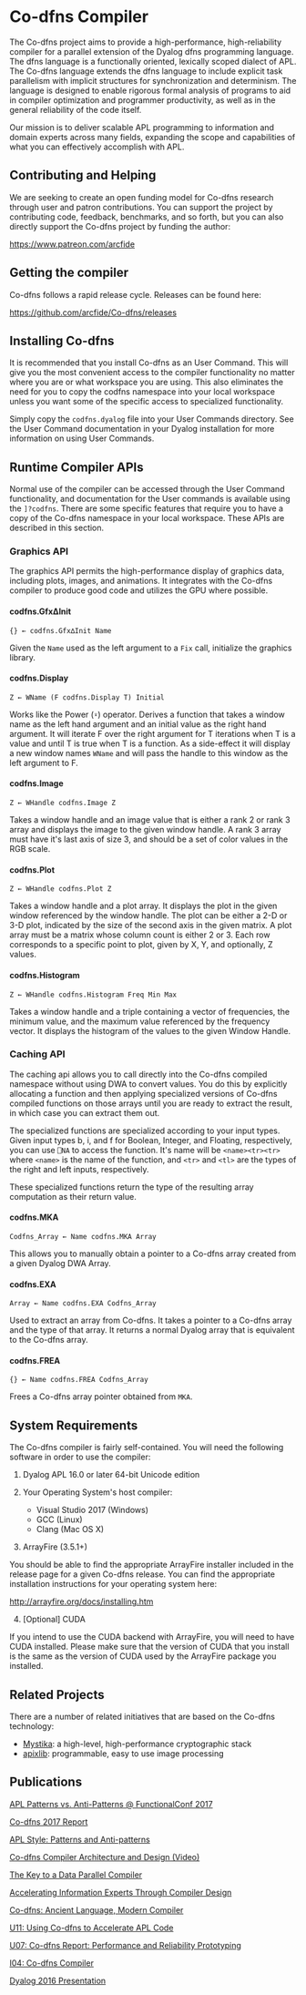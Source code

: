 ﻿# Co-dfns Compiler

The Co-dfns project aims to provide a high-performance, high-reliability
compiler for a parallel extension of the Dyalog dfns programming language.
The dfns language is a functionally oriented, lexically scoped dialect of
APL. The Co-dfns language extends the dfns language to include explicit task
parallelism with implicit structures for synchronization and determinism. 
The language is designed to enable rigorous formal analysis of programs 
to aid in compiler optimization and programmer productivity, as well as in
the general reliability of the code itself.

Our mission is to deliver scalable APL programming to information and domain
experts across many fields, expanding the scope and capabilities of what
you can effectively accomplish with APL.

## Contributing and Helping

We are seeking to create an open funding model for Co-dfns research through 
user and patron contributions. You can support the project by contributing code, 
feedback, benchmarks, and so forth, but you can also directly support the 
Co-dfns project by funding the author: 

https://www.patreon.com/arcfide

## Getting the compiler

Co-dfns follows a rapid release cycle. Releases can be found here:

https://github.com/arcfide/Co-dfns/releases

## Installing Co-dfns

It is recommended that you install Co-dfns as an User Command. This will 
give you the most convenient access to the compiler functionality no 
matter where you are or what workspace you are using. This also eliminates 
the need for you to copy the codfns namespace into your local workspace 
unless you want some of the specific access to specialized functionality.

Simply copy the `codfns.dyalog` file into your User Commands directory. 
See the User Command documentation in your Dyalog installation for more 
information on using User Commands.

## Runtime Compiler APIs

Normal use of the compiler can be accessed through the User Command 
functionality, and documentation for the User commands is available using 
the `]?codfns`. There are some specific features that require you to have 
a copy of the Co-dfns namespace in your local workspace. These APIs are 
described in this section. 

### Graphics API

The graphics API permits the high-performance display of graphics data, 
including plots, images, and animations. It integrates with the Co-dfns 
compiler to produce good code and utilizes the GPU where possible.

#### codfns.Gfx∆Init

    {} ← codfns.Gfx∆Init Name

Given the `Name` used as the left argument to a `Fix` call, initialize the 
graphics library.

#### codfns.Display

    Z ← WName (F codfns.Display T) Initial

Works like the Power (`⍣`) operator. Derives a function that takes a window 
name as the left hand argument and an initial value as the right hand argument. 
It will iterate F over the right argument for T iterations when T is a value and 
until T is true when T is a function. As a side-effect it will display a new 
window names `WName` and will pass the handle to this window as the left argument
to F.

#### codfns.Image

    Z ← WHandle codfns.Image Z

Takes a window handle and an image value that is either a rank 2 or rank 3 
array and displays the image to the given window handle. A rank 3 array 
must have it's last axis of size 3, and should be a set of color values in 
the RGB scale.

#### codfns.Plot

    Z ← WHandle codfns.Plot Z

Takes a window handle and a plot array. It displays the plot in the given 
window referenced by the window handle. The plot can be either a 2-D or 3-D
plot, indicated by the size of the second axis in the given matrix. A 
plot array must be a matrix whose column count is either 2 or 3. Each row 
corresponds to a specific point to plot, given by X, Y, and optionally, Z 
values.

#### codfns.Histogram

    Z ← WHandle codfns.Histogram Freq Min Max 

Takes a window handle and a triple containing a vector of frequencies, 
the minimum value, and the maximum value referenced by the frequency vector.
It displays the histogram of the values to the given Window Handle.

### Caching API

The caching api allows you to call directly into the Co-dfns compiled 
namespace without using DWA to convert values. You do this by explicitly 
allocating a function and then applying specialized versions of Co-dfns 
compiled functions on those arrays until you are ready to extract the 
result, in which case you can extract them out.

The specialized functions are specialized according to your input types. 
Given input types b, i, and f for Boolean, Integer, and Floating, respectively, 
you can use `⎕NA` to access the function. It's name will be `<name><tr><tr>`
where `<name>` is the name of the function, and `<tr>` and `<tl>` are the types 
of the right and left inputs, respectively.

These specialized functions return the type of the resulting array computation 
as their return value.

#### codfns.MKA

    Codfns_Array ← Name codfns.MKA Array

This allows you to manually obtain a pointer to a Co-dfns array created from 
a given Dyalog DWA Array. 

#### codfns.EXA

    Array ← Name codfns.EXA Codfns_Array

Used to extract an array from Co-dfns. It takes a pointer to a Co-dfns array 
and the type of that array. It returns a normal Dyalog array that is equivalent
to the Co-dfns array.

#### codfns.FREA

    {} ← Name codfns.FREA Codfns_Array

Frees a Co-dfns array pointer obtained from `MKA`. 

## System Requirements

The Co-dfns compiler is fairly self-contained. You will need the following 
software in order to use the compiler:

1. Dyalog APL 16.0 or later 64-bit Unicode edition

2. Your Operating System's host compiler:

    * Visual Studio 2017 (Windows)
    * GCC (Linux)
    * Clang (Mac OS X)

3. ArrayFire (3.5.1+)

You should be able to find the appropriate ArrayFire installer included 
in the release page for a given Co-dfns release. You can find the 
appropriate installation instructions for your operating
system here:

http://arrayfire.org/docs/installing.htm

4. [Optional] CUDA

If you intend to use the CUDA backend with ArrayFire, you will need to have 
CUDA installed. Please make sure that the version of CUDA that you install is 
the same as the version of CUDA used by the ArrayFire package you installed.

## Related Projects

There are a number of related initiatives that are based on the Co-dfns 
technology:

* [Mystika](https://github.com/arcfide/mystika):
  a high-level, high-performance cryptographic stack
* [apixlib](https://github.com/arcfide/apixlib): 
  programmable, easy to use image processing

## Publications

[APL Patterns vs. Anti-Patterns @ FunctionalConf 2017](https://youtu.be/v7Mt0GYHU9A)

[Co-dfns 2017 Report](https://sway.com/mJg0M7qakrJBwP6G?ref=Link)

[APL Style: Patterns and Anti-patterns](https://sway.com/b1pRwmzuGjqB30On?ref=Link)

[Co-dfns Compiler Architecture and Design (Video)](https://youtu.be/gcUWTa16Jc0)

[The Key to a Data Parallel Compiler](http://dl.acm.org/citation.cfm?id=2935331)

[Accelerating Information Experts Through Compiler Design](http://dl.acm.org/citation.cfm?id=2774968)

[Co-dfns: Ancient Language, Modern Compiler](http://dl.acm.org/citation.cfm?id=2627384)

[U11: Using Co-dfns to Accelerate APL Code](http://dyalog.com/user-meetings/dyalog15.htm)

[U07: Co-dfns Report: Performance and Reliability Prototyping](http://dyalog.com/user-meetings/dyalog14.htm)

[I04: Co-dfns Compiler](http://dyalog.com/user-meetings/dyalog13.htm)

[Dyalog 2016 Presentation](https://sway.com/FmRyyaCSqappknRD)
